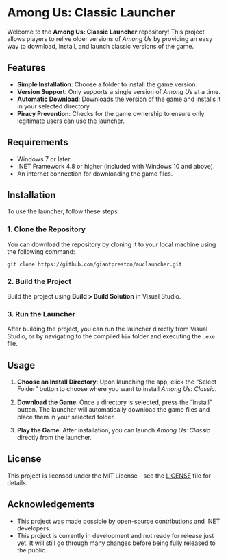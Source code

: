 # Among Us: Classic Launcher

Welcome to the **Among Us: Classic Launcher** repository! This project allows players to relive older versions of *Among Us* by providing an easy way to download, install, and launch classic versions of the game.

## Features
- **Simple Installation**: Choose a folder to install the game version.
- **Version Support**: Only supports a single version of *Among Us* at a time.
- **Automatic Download**: Downloads the version of the game and installs it in your selected directory.
- **Piracy Prevention**: Checks for the game ownership to ensure only legitimate users can use the launcher.

## Requirements
- Windows 7 or later.
- .NET Framework 4.8 or higher (included with Windows 10 and above).
- An internet connection for downloading the game files.

## Installation
To use the launcher, follow these steps:

### 1. Clone the Repository
You can download the repository by cloning it to your local machine using the following command:
```
git clone https://github.com/giantpreston/auclauncher.git
```

### 2. Build the Project
Build the project using **Build > Build Solution** in Visual Studio.

### 3. Run the Launcher
After building the project, you can run the launcher directly from Visual Studio, or by navigating to the compiled `bin` folder and executing the `.exe` file.

## Usage

1. **Choose an Install Directory**: 
   Upon launching the app, click the “Select Folder” button to choose where you want to install *Among Us: Classic*.

2. **Download the Game**: 
   Once a directory is selected, press the “Install” button. The launcher will automatically download the game files and place them in your selected folder.

3. **Play the Game**:
   After installation, you can launch *Among Us: Classic* directly from the launcher.

## License
This project is licensed under the MIT License - see the [LICENSE](LICENSE) file for details.

## Acknowledgements
- This project was made possible by open-source contributions and .NET developers.
- This project is currently in development and not ready for release just yet. It will still go through many changes before being fully released to the public.
